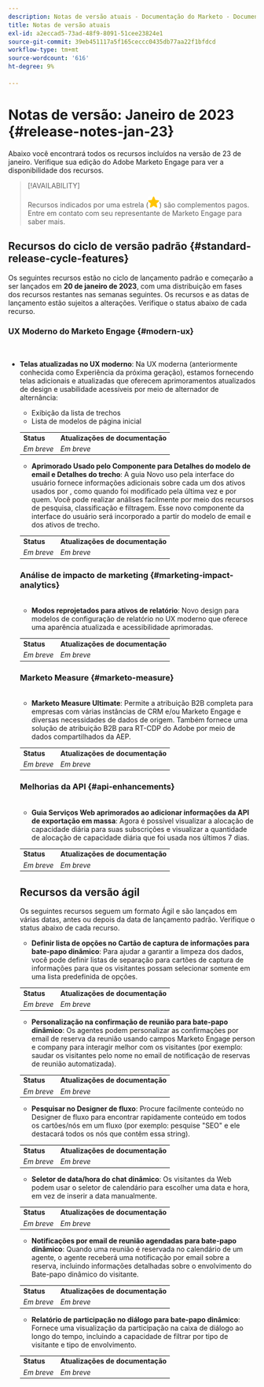 ```yaml
---
description: Notas de versão atuais - Documentação do Marketo - Documentação do produto
title: Notas de versão atuais
exl-id: a2eccad5-73ad-48f9-8091-51cee23824e1
source-git-commit: 39eb451117a5f165ceccc0435db77aa22f1bfdcd
workflow-type: tm+mt
source-wordcount: '616'
ht-degree: 9%

---
```


# Notas de versão: Janeiro de 2023 {#release-notes-jan-23}

Abaixo você encontrará todos os recursos incluídos na versão de 23 de janeiro. Verifique sua edição do Adobe Marketo Engage para ver a disponibilidade dos recursos.

>[!AVAILABILITY]
>
>Recursos indicados por uma estrela (![star](assets/yellow-star.png)) são complementos pagos. Entre em contato com seu representante de Marketo Engage para saber mais.

## Recursos do ciclo de versão padrão {#standard-release-cycle-features}

Os seguintes recursos estão no ciclo de lançamento padrão e começarão a ser lançados em **20 de janeiro de 2023**, com uma distribuição em fases dos recursos restantes nas semanas seguintes. Os recursos e as datas de lançamento estão sujeitos a alterações. Verifique o status abaixo de cada recurso.

### UX Moderno do Marketo Engage {#modern-ux}

</br>

* **Telas atualizadas no UX moderno**: Na UX moderna (anteriormente conhecida como Experiência da próxima geração), estamos fornecendo telas adicionais e atualizadas que oferecem aprimoramentos atualizados de design e usabilidade acessíveis por meio de alternador de alternância:

   * Exibição da lista de trechos
   * Lista de modelos de página inicial

   <table> 
  <tr> 
   <td><b>Status</b></td>
   <td><b>Atualizações de documentação</b></td>
  </tr>
  <tr> 
   <td><i>Em breve</i></td>
   <td><i>Em breve</i></td>
  </tr>
  </tbody>
</table>

* **Aprimorado Usado pelo Componente para Detalhes do modelo de email e Detalhes do trecho**: A guia Novo uso pela interface do usuário fornece informações adicionais sobre cada um dos ativos usados por , como quando foi modificado pela última vez e por quem. Você pode realizar análises facilmente por meio dos recursos de pesquisa, classificação e filtragem. Esse novo componente da interface do usuário será incorporado a partir do modelo de email e dos ativos de trecho.

<table> 
  <tr> 
   <td><b>Status</b></td>
   <td><b>Atualizações de documentação</b></td>
  </tr>
  <tr> 
   <td><i>Em breve</i></td>
   <td><i>Em breve</i></td>
  </tr>
  </tbody>
</table>

### Análise de impacto de marketing {#marketing-impact-analytics}

</br>

* **Modos reprojetados para ativos de relatório**: Novo design para modelos de configuração de relatório no UX moderno que oferece uma aparência atualizada e acessibilidade aprimoradas.

<table> 
  <tr> 
   <td><b>Status</b></td>
   <td><b>Atualizações de documentação</b></td>
  </tr>
  <tr> 
   <td><i>Em breve</i></td>
   <td><i>Em breve</i></td>
  </tr>
  </tbody>
</table>

### Marketo Measure {#marketo-measure}

</br>

* **Marketo Measure Ultimate**: Permite a atribuição B2B completa para empresas com várias instâncias de CRM e/ou Marketo Engage e diversas necessidades de dados de origem. Também fornece uma solução de atribuição B2B para RT-CDP do Adobe por meio de dados compartilhados da AEP.

<table> 
  <tr> 
   <td><b>Status</b></td>
   <td><b>Atualizações de documentação</b></td>
  </tr>
  <tr> 
   <td><i>Em breve</i></td>
   <td><i>Em breve</i></td>
  </tr>
  </tbody>
</table>

### Melhorias da API {#api-enhancements}

</br>

* **Guia Serviços Web aprimorados ao adicionar informações da API de exportação em massa**: Agora é possível visualizar a alocação de capacidade diária para suas subscrições e visualizar a quantidade de alocação de capacidade diária que foi usada nos últimos 7 dias.

<table> 
  <tr> 
   <td><b>Status</b></td>
   <td><b>Atualizações de documentação</b></td>
  </tr>
  <tr> 
   <td><i>Em breve</i></td>
   <td><i>Em breve</i></td>
  </tr>
  </tbody>
</table>

## Recursos da versão ágil

Os seguintes recursos seguem um formato Ágil e são lançados em várias datas, antes ou depois da data de lançamento padrão. Verifique o status abaixo de cada recurso.

* **Definir lista de opções no Cartão de captura de informações para bate-papo dinâmico**: Para ajudar a garantir a limpeza dos dados, você pode definir listas de separação para cartões de captura de informações para que os visitantes possam selecionar somente em uma lista predefinida de opções.

<table> 
  <tr> 
   <td><b>Status</b></td>
   <td><b>Atualizações de documentação</b></td>
  </tr>
  <tr> 
   <td><i>Em breve</i></td>
   <td><i>Em breve</i></td>
  </tr>
  </tbody>
</table>

* **Personalização na confirmação de reunião para bate-papo dinâmico**: Os agentes podem personalizar as confirmações por email de reserva da reunião usando campos Marketo Engage person e company para interagir melhor com os visitantes (por exemplo: saudar os visitantes pelo nome no email de notificação de reservas de reunião automatizada).

<table> 
  <tr> 
   <td><b>Status</b></td>
   <td><b>Atualizações de documentação</b></td>
  </tr>
  <tr> 
   <td><i>Em breve</i></td>
   <td><i>Em breve</i></td>
  </tr>
  </tbody>
</table>

* **Pesquisar no Designer de fluxo**: Procure facilmente conteúdo no Designer de fluxo para encontrar rapidamente conteúdo em todos os cartões/nós em um fluxo (por exemplo: pesquise &quot;SEO&quot; e ele destacará todos os nós que contêm essa string).

<table> 
  <tr> 
   <td><b>Status</b></td>
   <td><b>Atualizações de documentação</b></td>
  </tr>
  <tr> 
   <td><i>Em breve</i></td>
   <td><i>Em breve</i></td>
  </tr>
  </tbody>
</table>

* **Seletor de data/hora do chat dinâmico**: Os visitantes da Web podem usar o seletor de calendário para escolher uma data e hora, em vez de inserir a data manualmente.

<table> 
  <tr> 
   <td><b>Status</b></td>
   <td><b>Atualizações de documentação</b></td>
  </tr>
  <tr> 
   <td><i>Em breve</i></td>
   <td><i>Em breve</i></td>
  </tr>
  </tbody>
</table>

* **Notificações por email de reunião agendadas para bate-papo dinâmico**: Quando uma reunião é reservada no calendário de um agente, o agente receberá uma notificação por email sobre a reserva, incluindo informações detalhadas sobre o envolvimento do Bate-papo dinâmico do visitante.

<table> 
  <tr> 
   <td><b>Status</b></td>
   <td><b>Atualizações de documentação</b></td>
  </tr>
  <tr> 
   <td><i>Em breve</i></td>
   <td><i>Em breve</i></td>
  </tr>
  </tbody>
</table>

* **Relatório de participação no diálogo para bate-papo dinâmico**: Fornece uma visualização da participação na caixa de diálogo ao longo do tempo, incluindo a capacidade de filtrar por tipo de visitante e tipo de envolvimento.

<table> 
  <tr> 
   <td><b>Status</b></td>
   <td><b>Atualizações de documentação</b></td>
  </tr>
  <tr> 
   <td><i>Em breve</i></td>
   <td><i>Em breve</i></td>
  </tr>
  </tbody>
</table>
